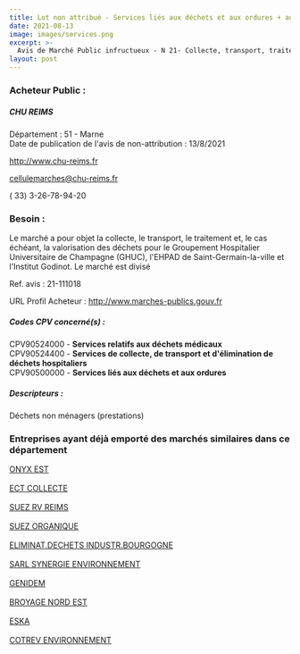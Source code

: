 ```yaml
---
title: Lot non attribué - Services liés aux déchets et aux ordures + autres services
date: 2021-08-13
image: images/services.png
excerpt: >-
  Avis de Marché Public infructueux - N 21- Collecte, transport, traitement et valorisation des déchets
layout: post
---
```


### Acheteur Public :
##### CHU REIMS
Département : 51 - Marne<br/>
Date de publication de l'avis de non-attribution : 13/8/2021


http://www.chu-reims.fr

cellulemarches@chu-reims.fr

( 33) 3-26-78-94-20
### Besoin :

Le marché a pour objet la collecte, le transport, le traitement et, le cas échéant, la valorisation des déchets pour le Groupement Hospitalier Universitaire de Champagne (GHUC), l'EHPAD de Saint-Germain-la-ville et l'Institut Godinot. Le marché est divisé

Ref. avis : 21-111018

URL Profil Acheteur : http://www.marches-publics.gouv.fr

##### Codes CPV concerné(s) :
CPV90524000 - **Services relatifs aux déchets médicaux** <br/>
CPV90524400 - **Services de collecte, de transport et d'élimination de déchets hospitaliers** <br/>
CPV90500000 - **Services liés aux déchets et aux ordures** <br/>

##### Descripteurs :
Déchets non ménagers (prestations) <br/>

### Entreprises ayant déjà emporté des marchés similaires dans ce département
<a href="/entreprise-544/siren-305205411">ONYX EST</a><br/><br/>
<a href="/entreprise-548/siren-333322618">ECT COLLECTE</a><br/><br/>
<a href="/entreprise-548/siren-335880571">SUEZ RV REIMS</a><br/><br/>
<a href="/entreprise-550/siren-345306880">SUEZ ORGANIQUE</a><br/><br/>
<a href="/entreprise-551/siren-379897903">ELIMINAT.DECHETS INDUSTR.BOURGOGNE</a><br/><br/>
<a href="/entreprise-554/siren-394184881">SARL SYNERGIE ENVIRONNEMENT</a><br/><br/>
<a href="/entreprise-556/siren-407871086">GENIDEM</a><br/><br/>
<a href="/entreprise-568/siren-503138273">BROYAGE NORD EST</a><br/><br/>
<a href="/entreprise-572/siren-558502811">ESKA</a><br/><br/>
<a href="/entreprise-578/siren-812449494">COTREV ENVIRONNEMENT</a><br/><br/>
